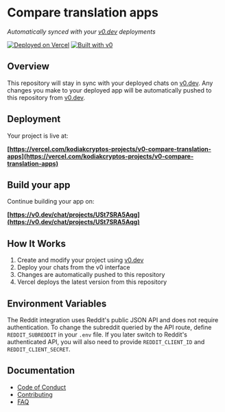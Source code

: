 # Compare translation apps

*Automatically synced with your [v0.dev](https://v0.dev) deployments*

[![Deployed on Vercel](https://img.shields.io/badge/Deployed%20on-Vercel-black?style=for-the-badge&logo=vercel)](https://vercel.com/kodiakcryptos-projects/v0-compare-translation-apps)
[![Built with v0](https://img.shields.io/badge/Built%20with-v0.dev-black?style=for-the-badge)](https://v0.dev/chat/projects/USt7SRA5Aqg)

## Overview

This repository will stay in sync with your deployed chats on [v0.dev](https://v0.dev).
Any changes you make to your deployed app will be automatically pushed to this repository from [v0.dev](https://v0.dev).

## Deployment

Your project is live at:

**[https://vercel.com/kodiakcryptos-projects/v0-compare-translation-apps](https://vercel.com/kodiakcryptos-projects/v0-compare-translation-apps)**

## Build your app

Continue building your app on:

**[https://v0.dev/chat/projects/USt7SRA5Aqg](https://v0.dev/chat/projects/USt7SRA5Aqg)**

## How It Works

1. Create and modify your project using [v0.dev](https://v0.dev)
2. Deploy your chats from the v0 interface
3. Changes are automatically pushed to this repository
4. Vercel deploys the latest version from this repository

## Environment Variables

The Reddit integration uses Reddit's public JSON API and does not require authentication. To change the subreddit queried by the API route, define `REDDIT_SUBREDDIT` in your `.env` file. If you later switch to Reddit's authenticated API, you will also need to provide `REDDIT_CLIENT_ID` and `REDDIT_CLIENT_SECRET`.

## Documentation

- [Code of Conduct](docs/CODE_OF_CONDUCT.md)
- [Contributing](docs/CONTRIBUTING.md)
- [FAQ](docs/FAQ.md)

